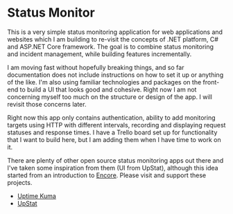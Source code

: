 # Status Monitor

This is a very simple status monitoring application for web applications and websites which I am building to re-visit the concepts of .NET platform, C# and ASP.NET Core framework.
The goal is to combine status monitoring and incident management, while building features incrementally. 

I am moving fast without hopefully breaking things, and so far documentation does not include instructions on how to set it up or anything of the like. 
I'm also using familiar technologies and packages on the front-end to build a UI that looks good and cohesive. Right now I am not concerning myself too much on the
structure or design of the app. I will revisit those concerns later.

Right now this app only contains authentication, ability to add monitoring targets using HTTP with different intervals, 
recording and displaying request statuses and response times. I have a Trello board set up for functionality that I want to build here, but I am adding them when I have time to work on it.

There are plenty of other open source status monitoring apps out there and I've taken some inspiration from them (UI from UpStat), 
although this idea started from an introduction to [Encore](https://encore.dev/go). Please visit and support these projects.

- [Uptime Kuma](https://github.com/louislam/uptime-kuma)
- [UpStat](https://github.com/chamanbravo/upstat)
